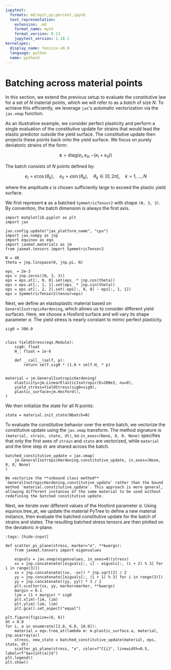 ```yaml
---
jupytext:
  formats: md:myst,py:percent,ipynb
  text_representation:
    extension: .md
    format_name: myst
    format_version: 0.13
    jupytext_version: 1.18.1
kernelspec:
  display_name: fenicsx-v0.9
  language: python
  name: python3
---
```


# Batching across material points

In this section, we extend the previous setup to evaluate the constitutive law for a set of $N$ material points, which we will refer to as a *batch* of size $N$. To achieve this efficiently, we leverage `jax`'s automatic vectorization via the `jax.vmap` function.

As an illustrative example, we consider perfect plasticity and perform a single evaluation of the constitutive update for strains that would lead the elastic predictor outside the yield surface. The constitutive update then projects these points back onto the yield surface. We focus on purely deviatoric strains of the form:

$$
\boldsymbol{\varepsilon} = \text{diag}(e_I, e_{II}, -(e_I + e_{II}))
$$

The batch consists of $N$ points defined by:

$$
e_I = \epsilon \cos(\theta_k), \quad e_{II} = \epsilon \sin(\theta_k), \quad \theta_k \in [0, 2\pi], \quad k = 1,\dots,N
$$

where the amplitude $\epsilon$ is chosen sufficiently large to exceed the plastic yield surface.

We first represent $\boldsymbol{\varepsilon}$ as a batched `SymmetricTensor2` with shape `(N, 3, 3)`. By convention, the batch dimension is always the first axis.

```{code-cell} ipython3
import matplotlib.pyplot as plt
import jax

jax.config.update("jax_platform_name", "cpu")
import jax.numpy as jnp
import equinox as eqx
import jaxmat.materials as jm
from jaxmat.tensors import SymmetricTensor2

N = 40
theta = jnp.linspace(0, jnp.pi, N)

eps_ = 2e-3
eps = jnp.zeros((N, 3, 3))
eps = eps.at[:, 0, 0].set(eps_ * jnp.cos(theta))
eps = eps.at[:, 1, 1].set(eps_ * jnp.sin(theta))
eps = eps.at[:, 2, 2].set(-eps[:, 0, 0] - eps[:, 1, 1])
eps = SymmetricTensor2(tensor=eps)
```

Next, we define an elastoplastic material based on `GeneralIsotropicHardening`, which allows us to consider different yield surfaces. Here, we choose a Hosford surface and will vary its shape parameter $a$. The yield stress is nearly constant to mimic perfect plasticity.

```{code-cell} ipython3
sig0 = 300.0


class YieldStress(eqx.Module):
    sig0: float
    H_: float = 1e-6

    def __call__(self, p):
        return self.sig0 * (1.0 + self.H_ * p)


material = jm.GeneralIsotropicHardening(
    elasticity=jm.LinearElasticIsotropic(E=200e3, nu=0),
    yield_stress=YieldStress(sig0=sig0),
    plastic_surface=jm.Hosford(),
)
```

We then initialize the state for all $N$ points:

```{code-cell} ipython3
state = material.init_state(Nbatch=N)
```

To evaluate the constitutive behavior over the entire batch, we vectorize the constitutive update using the `jax.vmap` transform. The method signature is `(material, strain, state, dt)`, so `in_axes=(None, 0, 0, None)` specifies that only the first axes of `strain` and `state` are vectorized, while `material` and the time step `dt` are shared across the batch.

```{code-cell} ipython3
batched_constitutive_update = jax.vmap(
    jm.GeneralIsotropicHardening.constitutive_update, in_axes=(None, 0, 0, None)
)
```

```{attention}
We vectorize the **unbound class method** `GeneralIsotropicHardening.constitutive_update` rather than the bound method `material.constitutive_update`. This approach is more general, allowing different instances of the same material to be used without redefining the batched constitutive update.
```

Next, we iterate over different values of the Hosford parameter $a$. Using equinox.tree_at, we update the material PyTree to define a new material instance, then evaluate the batched constitutive update for the batch of strains and states. The resulting batched stress tensors are then plotted on the deviatoric $\pi$-plane.

```{code-cell} ipython3
:tags: [hide-input]

def scatter_pi_plane(stress, marker="o", **kwargs):
    from jaxmat.tensors import eigenvalues

    eigvals = jax.vmap(eigenvalues, in_axes=0)(stress)
    xx = jnp.concatenate([eigvals[:, i] - eigvals[:, (i + 2) % 3] for i in range(3)])
    xx = jnp.concatenate((xx, -xx)) * jnp.sqrt(3) / 2
    yy = jnp.concatenate([eigvals[:, (i + 1) % 3] for i in range(3)])
    yy = jnp.concatenate((yy, yy)) * 3 / 2
    plt.scatter(xx, yy, marker=marker, **kwargs)
    margin = 0.1
    lim = (1 + margin) * sig0
    plt.xlim(-lim, lim)
    plt.ylim(-lim, lim)
    plt.gca().set_aspect("equal")
```

```{code-cell} ipython3
plt.figure(figsize=(6, 6))
dt = 0.0
for i, a in enumerate([2.0, 6.0, 10.0]):
    material = eqx.tree_at(lambda m: m.plastic_surface.a, material, jnp.asarray(a))
    stress, new_state = batched_constitutive_update(material, eps, state, dt)
    scatter_pi_plane(stress, "x", color=f"C{i}", linewidth=0.5, label=rf"$a={int(a)}$")
plt.legend()
plt.show()
```
